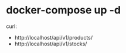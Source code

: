 # docker-compose up -d

curl:
- http://localhost/api/v1/products/
- http://localhost/api/v1/stocks/

